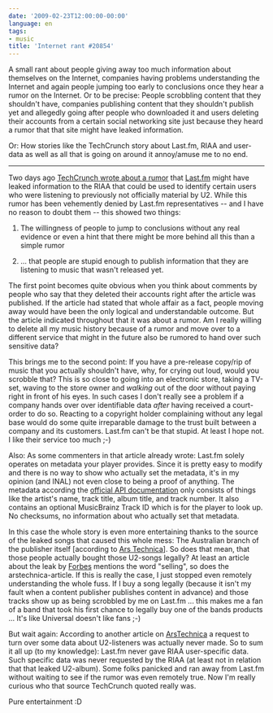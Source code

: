 ```yaml
---
date: '2009-02-23T12:00:00-00:00'
language: en
tags:
- music
title: 'Internet rant #20854'
---
```



A small rant about people giving away too much information about themselves on
the Internet, companies having problems understanding the Internet and again
people jumping too early to conclusions once they hear a rumor on the
Internet.  Or to be precise: People scrobbling content that they shouldn't
have, companies publishing content that they shouldn't publish yet and
allegedly going after people who downloaded it and users deleting their
accounts from a certain social networking site just because they heard a rumor
that that site might have leaked information.

Or: How stories like the TechCrunch story about Last.fm, RIAA and user-data as
well as all that is going on around it annoy/amuse me to no end.

-------------------------------

Two days ago [TechCrunch wrote about a rumor](http://www.techcrunch.com/2009/02/20/did-lastfm-just-hand-over-user-listening-data-to-the-riaa/)
that [Last.fm][] might have leaked information to the RIAA that could be used
to identify certain users who were listening to previously not officially
material by U2.  While this rumor has been vehemently denied by Last.fm
representatives -- and I have no reason to doubt them -- this showed two things:

1. The willingness of people to jump to conclusions without any real evidence
   or even a hint that there might be more behind all this than a simple rumor

2. ... that people are stupid enough to publish information that they are
   listening to music that wasn't released yet.

The first point becomes quite obvious when you think about comments by people
who say that they deleted their accounts right after the article was
published. If the article had stated that whole affair as a fact, people
moving away would have been the only logical and understandable outcome. But
the article indicated throughout that it was about a rumor. Am I really
willing to delete all my music history because of a rumor and move over to a
different service that might in the future also be rumored to hand over such
sensitive data? 

This brings me to the second point: If you have a pre-release copy/rip of
music that you actually shouldn't have, why, for crying out loud, would you
scrobble that? This is so close to going into an electronic store, taking a
TV-set, waving to the store owner and *walking* out of the door without paying
right in front of his eyes. In such cases I don't really see a problem if a
company hands over over identifiable data *after* having received a
court-order to do so.  Reacting to a copyright holder complaining without any
legal base would do some quite irreparable damage to the trust built between a
company and its customers. Last.fm can't be that stupid.  At least I hope not.
I like their service too much ;-)

Also: As some commenters in that article already wrote: Last.fm solely
operates on metadata your player provides. Since it is pretty easy to modify
and there is no way to show who actually set the metadata, it's in my opinion
(and INAL) not even close to being a proof of anything. The metadata according
the [official API documentation](http://www.last.fm/api/submissions#subs)
only consists of things like the artist's name, track title, album title, and
track number. It also contains an optional MusicBrainz Track ID which is for
the player to look up. No checksums, no information about who actually set
that metadata. 

In this case the whole story is even more entertaining thanks to the source of
the leaked songs that caused this whole mess: The Australian branch of the
publisher itself [according to [Ars Technica](http://arstechnica.com/media/news/2009/02/upcoming-u2-album-all-over-p2p-after-bands-label-screws-up.ars)].
So does that mean, that those people actually bought those U2-songs legally?
At least an article about the leak by [Forbes][] mentions the word "selling", so
does the arstechnica-article. If this is really the case, I just stopped even
remotely understanding the whole fuss. If I buy a song legally (because it
isn't my fault when a content publisher publishes content in advance) and
those tracks show up as being scrobbled by me on Last.fm ... this makes me a
fan of a band that took his first chance to legally buy one of the bands
products ... It's like Universal doesn't like fans ;-)

But wait again: According to another article on [ArsTechnica][] a request to turn
over some data about U2-listeners was actually never made. So to sum it all up
(to my knowledge): Last.fm never gave RIAA user-specific data. Such specific
data was never requested by the RIAA (at least not in relation that that
leaked U2-album). Some folks panicked and ran away from Last.fm without
waiting to see if the rumor was even remotely true. Now I'm really curious who
that source TechCrunch quoted really was. 

Pure entertainment :D

[Last.fm]: http://last.fm/
[Forbes]: http://www.forbes.com/2009/02/18/u2-no-line-on-the-horizon-business-media_u2_album.html
[ArsTechnica]: http://arstechnica.com/media/news/2009/02/riaa-denies-rumors-that-lastfm-turned-over-data.ars
